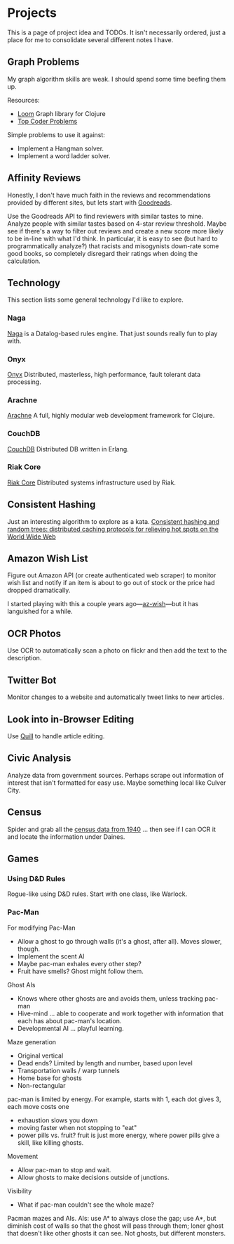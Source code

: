 # Projects

This is a page of project idea and TODOs. It isn't necessarily ordered, just
a place for me to consolidate several different notes I have.

## Graph Problems

My graph algorithm skills are weak. I should spend some time beefing them up.

Resources:
* [Loom](https://github.com/aysylu/loom) Graph library for Clojure
* [Top Coder Problems](https://www.topcoder.com/community/data-science/data-science-tutorials/introduction-to-graphs-and-their-data-structures-section-1/)

Simple problems to use it against:
* Implement a Hangman solver.
* Implement a word ladder solver.

## Affinity Reviews

Honestly, I don't have much faith in the reviews and recommendations provided
by different sites, but lets start with [Goodreads](https://www.goodreads.com/).

Use the Goodreads API to find reviewers with similar tastes to mine.
Analyze people with similar tastes based on 4-star review
threshold. Maybe see if there's a way to filter out reviews and create a new
score more likely to be in-line with what I'd think. In particular, it is easy
to see (but hard to programmatically analyze?) that racists and misogynists
down-rate some good books, so completely
disregard their ratings when doing the calculation.

## Technology

This section lists some general technology I'd like to explore.

### Naga

[Naga](https://github.com/threatgrid/naga) is a Datalog-based rules engine.
That just sounds really fun to play with.

### Onyx

[Onyx](https://github.com/onyx-platform/onyx) Distributed, masterless, high
performance, fault tolerant data processing.

### Arachne

[Arachne](http://arachne-framework.org/) A full, highly modular web development
framework for Clojure.

### CouchDB

[CouchDB](http://couchdb.apache.org/) Distributed DB written in Erlang.

### Riak Core

[Riak Core](https://github.com/basho/riak_core) Distributed systems
infrastructure used by Riak.

## Consistent Hashing

Just an interesting algorithm to explore as a kata.
[Consistent hashing and random trees: distributed caching protocols for
relieving hot spots on the World Wide Web](http://dl.acm.org/citation.cfm?id=258660)

## Amazon Wish List

Figure out Amazon API (or create authenticated web scraper) to monitor wish list and notify if an item is about to go out of stock or the price had dropped dramatically.

I started playing with this a couple years
ago—[az-wish](https://github.com/defndaines/az-wish)—but it has languished
for a while.

## OCR Photos

Use OCR to automatically scan a photo on flickr and then add the text to the description.

## Twitter Bot

Monitor changes to a website and automatically tweet links to new articles.

## Look into in-Browser Editing

Use [Quill](http://quilljs.com/) to handle article editing.

## Civic Analysis

Analyze data from government sources. Perhaps scrape out information of interest
that isn't formatted for easy use. Maybe something local like Culver City.

## Census

Spider and grab all the [census data from 1940](http://1940census.archives.gov/search/?search.result_type=image&search.state=OH&search.county=Athens+County&search.city=&search.street=#)
 ... then see if I can OCR it and locate the information under Daines.

## Games

### Using D&D Rules

Rogue-like using D&D rules. Start with one class, like Warlock.

### Pac-Man

For modifying Pac-Man
* Allow a ghost to go through walls (it's a ghost, after all). Moves slower, though.
* Implement the scent AI
 * Maybe pac-man exhales every other step?
 * Fruit have smells? Ghost might follow them.

Ghost AIs
 * Knows where other ghosts are and avoids them, unless tracking pac-man
 * Hive-mind ... able to cooperate and work together with information that each has about pac-man's location.
 * Developmental AI ... playful learning.

Maze generation
 * Original vertical 
 * Dead ends? Limited by length and number, based upon level
 * Transportation walls / warp tunnels
 * Home base for ghosts
 * Non-rectangular

pac-man is limited by energy. For example, starts with 1, each dot gives 3, each move costs one
 * exhaustion slows you down
 * moving faster when not stopping to "eat"
 * power pills vs. fruit? fruit is just more energy, where power pills give a skill, like killing ghosts.

Movement
 * Allow pac-man to stop and wait.
 * Allow ghosts to make decisions outside of junctions.

Visibility
 * What if pac-man couldn't see the whole maze?

Pacman mazes and AIs. AIs: use A* to always close the gap; use A*, but diminish cost of walls so that the ghost will pass through them; loner ghost that doesn't like other ghosts it can see. Not ghosts, but different monsters.
